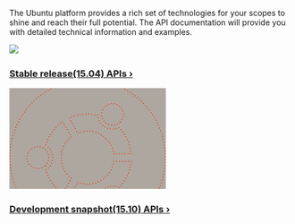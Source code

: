 





The Ubuntu platform provides a rich set of technologies for your scopes to
shine and reach their full potential. The API documentation will provide you
with detailed technical information and examples.

[ ![](../../media/cd32126b-00c7-4ee2-82cc-82ff359aa7d3-cms_page_media/260/vervet-origami.png)
](http://developer.ubuntu.com/api/scopes/cpp/current/)

### [Stable release(15.04) APIs&nbsp;&rsaquo;](http://developer.ubuntu.com/api/scopes/cpp/current/)

[ ![](../../media/8f8cee34-dead-4c15-9365-e24f0c21aada-cms_page_media/260/dotted-logo.png)
](http://developer.ubuntu.com/api/scopes/cpp/development/)

### [Development snapshot(15.10) APIs&nbsp;&rsaquo;](http://developer.ubuntu.com/api/scopes/cpp/development/)





